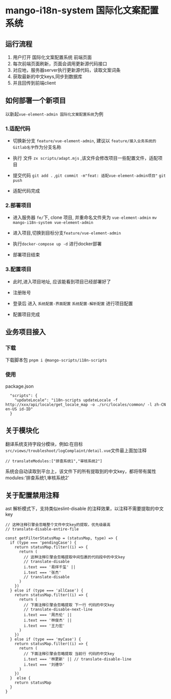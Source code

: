 # mango-i18n-system 国际化文案配置系统



## 运行流程

1. 用户打开 国际化文案配置系统 前端页面 
2. 每次前端页面刷新，页面会调用更新源代码接口
3. 对应地，服务器server执行更新源代码，读取文案词条
4. 获取最新的中文keys,同步到数据库
5. 并且回传到前端client


##  如何部署一个新项目

以新起`vue-element-admin 国际化文案配置系统`为例

### 1.适配代码

- 切换新分支 `feature/vue-element-admin`, 建议以 `feature/接入业务系统的Gitlab名字`作为分支名称

- 执行 文件 `zx scripts/adapt.mjs` ,该文件会修改项目一些配置文件，适配项目

- 提交代码 `git add .` ,`git commit -m"feat: 适配vue-element-admin项目"` `git push`

- 适配代码完成

### 2.部署项目

- 进入服务器 `fe/`下, clone 项目, 并重命名文件夹为 `vue-element-admin` `mv mango-i18n-system vue-element-admin`

- 进入项目,切换到目标分支`feature/vue-element-admin`

- 执行`docker-compose up -d` 进行docker部署

- 部署项目结束

### 3.配置项目

- 此时,进入项目地址, 应该能看到项目已经部署好了
- 注册账号
- 登录后 进入 `系统配置-界面配置` `系统配置-解析配置` 进行项目配置

- 配置项目完成


##  业务项目接入

### 下载

下载脚本包 `pnpm i @mango-scripts/i18n-scripts`

### 使用

package.json

```
  "scripts": {
    "updateLocale": "i18n-scripts updateLocale -f http://xxx/api/locale/get_locale_map -o ./src/locales/common/ -l zh-CN en-US id-ID"
  }
```




## 关于模块化

翻译系统支持字段分模块，例如:在目标`src/views/troubleshoot/logComplaint/detail.vue`文件最上面加注释

```
// translateModules:["排查系统1","审核系统2"]
```

系统会自动读取到平台上，该文件下的所有提取到的中文key，都将带有属性modules:'排查系统1,审核系统2'


## 关于配置禁用注释

ast 解析模式下，支持类似eslint-disable 的注释效果，以注释不需要提取的中文key

```
// 这种注释引擎会忽略整个文件中文key的提取，优先级最高
// translate-disable-entire-file

const getFilterStatusMap = (statusMap, type) => {
  if (type === 'pendingCase') {
    return statusMap.filter((i) => {
      return (
        // 这种注释引擎会忽略提取中间包裹的代码段中的中文key
        // translate-disable
        i.text === '易烊千玺' ||
        i.text === '张杰'
        // translate-disable
      )
    })
  } else if (type === 'allCase') {
    return statusMap.filter((i) => {
      return (
        // 下面注释引擎会忽略提取 下一行 代码的中文key
        // translate-disable-next-line
        i.text === '周杰伦' ||
        i.text === '林俊杰' ||
        i.text === '王力宏'
      )
    })
  } else if (type === 'myCase') {
    return statusMap.filter((i) => {
      return (
        // 下面注释引擎会忽略提取 当前行 代码的中文key
        i.text === '林更新' || // translate-disable-line
        i.text === '刘德华'
      )
    })
  }  else {
    return statusMap
  }
}
```



